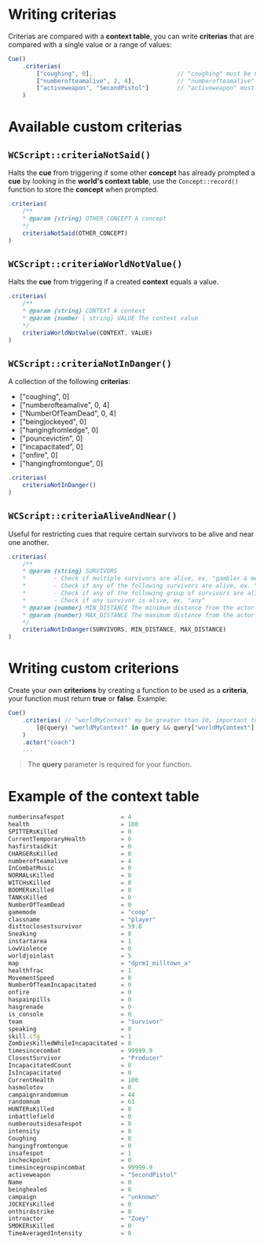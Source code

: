 # Writing **criterias**

Criterias are compared with a **context table**, you can write **criterias** that are compared with a single value or a range of values:

```javascript
Cue()
    .criterias(
        ["coughing", 0],                        // "coughing" must be 0
        ["numberofteamalive", 2, 4],            // "numberofteamalive" must be between 2 and 4
        ["activeweapon", "SecondPistol"]        // "activeweapon" must be "SecondPistol"
    )
```

# Available custom criterias

## **`WCScript::criteriaNotSaid()`**

Halts the **cue** from triggering if some other **concept** has already prompted a **cue** by looking in the **world's context table**, use the `Concept::record()` function to store the **concept** when prompted.

```javascript
.criterias(
    /**
    * @param {string} OTHER_CONCEPT A concept
    */
    criteriaNotSaid(OTHER_CONCEPT)
)
```

## **`WCScript::criteriaWorldNotValue()`**

Halts the **cue** from triggering if a created **context** equals a value.

```javascript
.criterias(
    /**
    * @param {string} CONTEXT A context
    * @param {number | string} VALUE The context value
    */
    criteriaWorldNotValue(CONTEXT, VALUE)
)
```

## **`WCScript::criteriaNotInDanger()`**

A collection of the following **criterias**:

*    ["coughing", 0]
*    ["numberofteamalive", 0, 4]
*    ["NumberOfTeamDead", 0, 4]
*    ["beingjockeyed", 0]
*    ["hangingfromledge", 0]
*    ["pouncevictim", 0]
*    ["incapacitated", 0]
*    ["onfire", 0]
*    ["hangingfromtongue", 0]

```javascript
.criterias(
    criteriaNotInDanger()
)
```

## **`WCScript::criteriaAliveAndNear()`**

Useful for restricting cues that require certain survivors to be alive and near one another.

```javascript
.criterias(
    /**
    * @param {string} SURVIVORS
    *        - Check if multiple survivors are alive, ex. "gambler & mechanic & producer"
    *        - Check if any of the following survivors are alive, ex. "gambler | mechanic"
    *        - Check if any of the following group of survivors are alive, ex. "gambler & mechanic | gambler & coach"
    *        - Check if any survivor is alive, ex. "any"
    * @param {number} MIN_DISTANCE The minimum distance from the actor to another survivor
    * @param {number} MAX_DISTANCE The maximum distance from the actor to another survivor
    */
    criteriaNotInDanger(SURVIVORS, MIN_DISTANCE, MAX_DISTANCE)
)
```

# Writing custom criterions

Create your own **criterions** by creating a function to be used as a **criteria**, your function must return **true** or **false**. Example:

```javascript
Cue()
    .criterias( // "worldMyContext" my be greater than 10, important to first check if a custom context exists
        [@(query) "worldMyContext" in query && query["worldMyContext"] > 10]
    )
    .actor("coach")
    ...
```

> The **query** parameter is required for your function.

# Example of the **context table**

```javascript
numberinsafespot                = 4
health                          = 100
SPITTERsKilled                  = 0
CurrentTemporaryHealth          = 0
hasfirstaidkit                  = 0
CHARGERsKilled                  = 0
numberofteamalive               = 4
InCombatMusic                   = 0
NORMALsKilled                   = 0
WITCHsKilled                    = 0
BOOMERsKilled                   = 0
TANKsKilled                     = 0
NumberOfTeamDead                = 0
gamemode                        = "coop"
classname                       = "player"
disttoclosestsurvivor           = 59.8
Sneaking                        = 0
instartarea                     = 1
LowViolence                     = 0
worldjoinlast                   = 5
map                             = "dprm1_milltown_a"
healthfrac                      = 1
MovementSpeed                   = 0
NumberOfTeamIncapacitated       = 0
onfire                          = 0
haspainpills                    = 0
hasgrenade                      = 0
is_console                      = 0
team                            = "Survivor"
speaking                        = 0
skill.cfg                       = 1
ZombiesKilledWhileIncapacitated = 0
timesincecombat                 = 99999.9
ClosestSurvivor                 = "Producer"
IncapacitatedCount              = 0
IsIncapacitated                 = 0
CurrentHealth                   = 100
hasmolotov                      = 0
campaignrandomnum               = 44
randomnum                       = 61
HUNTERsKilled                   = 0
inbattlefield                   = 0
numberoutsidesafespot           = 0
intensity                       = 0
Coughing                        = 0
hangingfromtongue               = 0
insafespot                      = 1
incheckpoint                    = 0
timesincegroupincombat          = 99999.9
activeweapon                    = "SecondPistol"
Name                            = 0
beinghealed                     = 0
campaign                        = "unknown"
JOCKEYsKilled                   = 0
onthirdstrike                   = 0
introactor                      = "Zoey"
SMOKERsKilled                   = 0
TimeAveragedIntensity           = 0
```